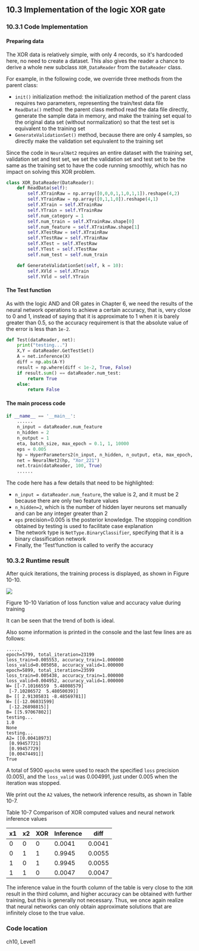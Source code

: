 <!--Copyright © Microsoft Corporation. All rights reserved.
  适用于[License](https://github.com/Microsoft/ai-edu/blob/master/LICENSE.md)版权许可-->

## 10.3 Implementation of the logic XOR gate

### 10.3.1 Code Implementation

#### Preparing data

The XOR data is relatively simple, with only 4 records, so it's hardcoded here, no need to create a dataset. This also gives the reader a chance to derive a whole new subclass `XOR_DataReader` from the `DataReader` class.

For example, in the following code, we override three methods from the parent class:

- `init()` initialization method: the initialization method of the parent class requires two parameters, representing the train/test data file
- `ReadData()` method: the parent class method read the data file directly, generate the sample data in memory, and make the training set equal to the original data set (without normalization) so that the test set is equivalent to the training set
- `GenerateValidationSet()` method, because there are only 4 samples, so directly make the validation set equivalent to the training set

Since the code in `NeuralNet2` requires an entire dataset with the training set, validation set and test set, we set the validation set and test set to be the same as the training set to have the code running smoothly, which has no impact on solving this XOR problem.

```Python
class XOR_DataReader(DataReader):
    def ReadData(self):
        self.XTrainRaw = np.array([0,0,0,1,1,0,1,1]).reshape(4,2)
        self.YTrainRaw = np.array([0,1,1,0]).reshape(4,1)
        self.XTrain = self.XTrainRaw
        self.YTrain = self.YTrainRaw
        self.num_category = 1
        self.num_train = self.XTrainRaw.shape[0]
        self.num_feature = self.XTrainRaw.shape[1]
        self.XTestRaw = self.XTrainRaw
        self.YTestRaw = self.YTrainRaw
        self.XTest = self.XTestRaw
        self.YTest = self.YTestRaw
        self.num_test = self.num_train

    def GenerateValidationSet(self, k = 10):
        self.XVld = self.XTrain
        self.YVld = self.YTrain
```

#### The Test function

As with the logic AND and OR gates in Chapter 6, we need the results of the neural network operations to achieve a certain accuracy, that is, very close to 0 and 1, instead of saying that it is approximate to 1 when it is barely greater than 0.5, so the accuracy requirement is that the absolute value of the error is less than `1e-2`.

```Python
def Test(dataReader, net):
    print("testing...")
    X,Y = dataReader.GetTestSet()
    A = net.inference(X)
    diff = np.abs(A-Y)
    result = np.where(diff < 1e-2, True, False)
    if result.sum() == dataReader.num_test:
        return True
    else:
        return False
```

#### The main process code

```Python
if __name__ == '__main__':
    ......
    n_input = dataReader.num_feature
    n_hidden = 2
    n_output = 1
    eta, batch_size, max_epoch = 0.1, 1, 10000
    eps = 0.005
    hp = HyperParameters2(n_input, n_hidden, n_output, eta, max_epoch, batch_size, eps, NetType.BinaryClassifier, InitialMethod.Xavier)
    net = NeuralNet2(hp, "Xor_221")
    net.train(dataReader, 100, True)
    ......
```

The code here has a few details that need to be highlighted:

- `n_input = dataReader.num_feature`, the value is 2, and it must be 2 because there are only two feature values
- `n_hidden=2`, which is the number of hidden layer neurons set manually and can be any integer greater than 2
- `eps` precision=0.005 is the posterior knowledge. The stopping condition obtained by testing is used to facilitate case explanation
- The network type is `NetType.BinaryClassifier`, specifying that it is a binary classification network
- Finally, the ‘Test’function is called to verify the accuracy

### 10.3.2 Runtime result

After quick iterations, the training process is displayed, as shown in Figure 10-10.

<img src="https://aiedugithub4a2.blob.core.windows.net/a2-images/Images/10/xor_loss.png" />

Figure 10-10 Variation of loss function value and accuracy value during training

It can be seen that the trend of both is ideal.

Also some information is printed in the console and the last few lines are as follows:

```
......
epoch=5799, total_iteration=23199
loss_train=0.005553, accuracy_train=1.000000
loss_valid=0.005058, accuracy_valid=1.000000
epoch=5899, total_iteration=23599
loss_train=0.005438, accuracy_train=1.000000
loss_valid=0.004952, accuracy_valid=1.000000
W= [[-7.10166559  5.48008579]
 [-7.10286572  5.48050039]]
B= [[ 2.91305831 -8.48569781]]
W= [[-12.06031599]
 [-12.26898815]]
B= [[5.97067802]]
testing...
1.0
None
testing...
A2= [[0.00418973]
 [0.99457721]
 [0.99457729]
 [0.00474491]]
True
```
A total of 5900 `epoch`s were used to reach the specified `loss` precision (0.005), and the `loss_valid` was 0.004991, just under 0.005 when the iteration was stopped.

We print out the `A2` values, the network inference results, as shown in Table 10-7.

Table 10-7 Comparison of XOR computed values and neural network inference values

|x1|x2|XOR|Inference|diff|
|---|---|---|---|---|
|0|0|0|0.0041|0.0041|
|0|1|1|0.9945|0.0055|
|1|0|1|0.9945|0.0055|
|1|1|0|0.0047|0.0047|

The inference value in the fourth column of the table is very close to the `XOR` result in the third column, and higher accuracy can be obtained with further training, but this is generally not necessary. Thus, we once again realize that neural networks can only obtain approximate solutions that are infinitely close to the true value.

### Code location

ch10, Level1
